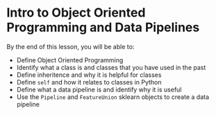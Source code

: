 # Intro to Object Oriented Programming and Data Pipelines

By the end of this lesson, you will be able to:
- Define Object Oriented Programming
- Identify what a class is and classes that you have used in the past
- Define inheritence and why it is helpful for classes
- Define `self` and how it relates to classes in Python
- Define what a data pipeline is and identify why it is useful
- Use the `Pipeline` and `FeatureUnion` sklearn objects to create a data pipeline
